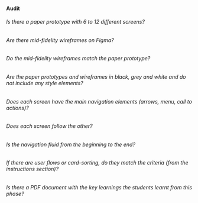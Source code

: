 #### Audit

###### Is there a paper prototype with 6 to 12 different screens?
###### Are there mid-fidelity wireframes on Figma?
###### Do the mid-fidelity wireframes match the paper prototype?
###### Are the paper prototypes and wireframes in black, grey and white and do not include any style elements?
###### Does each screen have the main navigation elements (arrows, menu, call to actions)?
###### Does each screen follow the other?
###### Is the navigation fluid from the beginning to the end?
###### If there are user flows or card-sorting, do they match the criteria (from the instructions section)?
###### Is there a PDF document with the key learnings the students learnt from this phase?